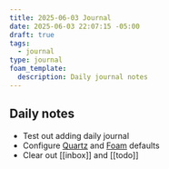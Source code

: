 ```yaml
---
title: 2025-06-03 Journal
date: 2025-06-03 22:07:15 -05:00
draft: true
tags:
  - journal
type: journal
foam_template:
  description: Daily journal notes
---
```


## Daily notes

* Test out adding daily journal
* Configure [Quartz](https://quartz.jzhao.xyz/) and [Foam](https://foambubble.github.io/foam/) defaults
* Clear out [[inbox]] and [[todo]]
